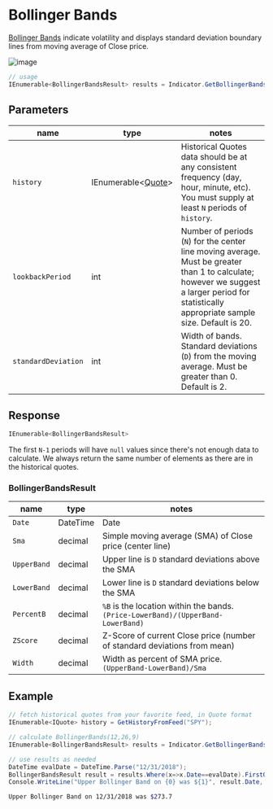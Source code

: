 ﻿# Bollinger Bands

[Bollinger Bands](https://en.wikipedia.org/wiki/Bollinger_Bands) indicate volatility and displays standard deviation boundary lines from moving average of Close price.

![image](chart.png)

```csharp
// usage
IEnumerable<BollingerBandsResult> results = Indicator.GetBollingerBands(history, lookbackPeriod, standardDeviation);  
```

## Parameters

| name | type | notes
| -- |-- |--
| `history` | IEnumerable\<[Quote](../../docs/GUIDE.md#quote)\> | Historical Quotes data should be at any consistent frequency (day, hour, minute, etc).  You must supply at least `N` periods of `history`.
| `lookbackPeriod` | int | Number of periods (`N`) for the center line moving average.  Must be greater than 1 to calculate; however we suggest a larger period for statistically appropriate sample size.  Default is 20.
| `standardDeviation` | int | Width of bands.  Standard deviations (`D`) from the moving average.  Must be greater than 0.  Default is 2.

## Response

```csharp
IEnumerable<BollingerBandsResult>
```

The first `N-1` periods will have `null` values since there's not enough data to calculate.  We always return the same number of elements as there are in the historical quotes.

### BollingerBandsResult

| name | type | notes
| -- |-- |--
| `Date` | DateTime | Date
| `Sma` | decimal | Simple moving average (SMA) of Close price (center line)
| `UpperBand` | decimal | Upper line is `D` standard deviations above the SMA
| `LowerBand` | decimal | Lower line is `D` standard deviations below the SMA
| `PercentB` | decimal | `%B` is the location within the bands.  `(Price-LowerBand)/(UpperBand-LowerBand)`
| `ZScore` | decimal | Z-Score of current Close price (number of standard deviations from mean)
| `Width` | decimal | Width as percent of SMA price.  `(UpperBand-LowerBand)/Sma`

## Example

```csharp
// fetch historical quotes from your favorite feed, in Quote format
IEnumerable<IQuote> history = GetHistoryFromFeed("SPY");

// calculate BollingerBands(12,26,9)
IEnumerable<BollingerBandsResult> results = Indicator.GetBollingerBands(history,20,2);

// use results as needed
DateTime evalDate = DateTime.Parse("12/31/2018");
BollingerBandsResult result = results.Where(x=>x.Date==evalDate).FirstOrDefault();
Console.WriteLine("Upper Bollinger Band on {0} was ${1}", result.Date, result.UpperBand);
```

```bash
Upper Bollinger Band on 12/31/2018 was $273.7
```
